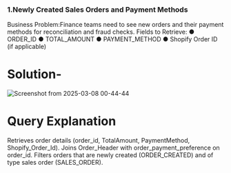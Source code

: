 ### 1.Newly Created Sales Orders and Payment Methods
 Business Problem:​Finance teams need to see new orders and their payment methods for reconciliation and fraud checks.
Fields to Retrieve:
●​ ORDER_ID
●​ TOTAL_AMOUNT
●​ PAYMENT_METHOD
●​ Shopify Order ID (if applicable)

  # Solution-
 ![Screenshot from 2025-03-08 00-44-44](https://github.com/user-attachments/assets/b4fba2bb-20d0-42de-82cf-028c5b352a84)


# Query Explanation 
Retrieves order details (order_id, TotalAmount, PaymentMethod, Shopify_Order_Id).
Joins Order_Header with order_payment_preference on order_id.
Filters orders that are newly created (ORDER_CREATED) and of type sales order (SALES_ORDER).
